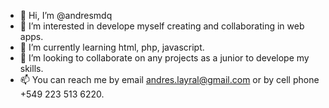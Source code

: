 - 👋 Hi, I’m @andresmdq
- 👀 I’m interested in develope myself creating and collaborating in web apps.
- 🌱 I’m currently learning html, php, javascript.
- 💞️ I’m looking to collaborate on any projects as a junior to develope my skills.
- 📫 You can reach me by email andres.layral@gmail.com or by cell phone +549 223 513 6220.

<!---
andresmdq/andresmdq is a ✨ special ✨ repository because its `README.md` (this file) appears on your GitHub profile.
You can click the Preview link to take a look at your changes.
--->
